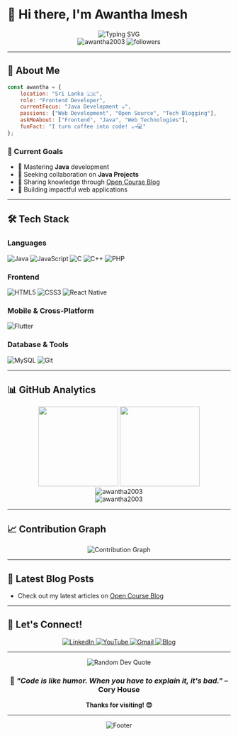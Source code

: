 # 👋 Hi there, I'm Awantha Imesh

<div align="center">
  <img src="https://readme-typing-svg.herokuapp.com?font=Fira+Code&weight=500&size=28&pause=1000&color=36BCF7&center=true&vCenter=true&width=600&lines=Frontend+Developer+%F0%9F%9A%80;Passionate+about+Java+%E2%98%95;Building+Amazing+Web+Experiences+%F0%9F%8C%9F;Always+Learning+New+Technologies+%F0%9F%93%9A" alt="Typing SVG" />
</div>

<div align="center">
  <img src="https://komarev.com/ghpvc/?username=awantha2003&label=Profile%20views&color=0e75b6&style=for-the-badge" alt="awantha2003" />
  <img src="https://img.shields.io/github/followers/awantha2003?label=Followers&style=for-the-badge&color=blue" alt="followers" />
</div>

---

## 🚀 About Me

```javascript
const awantha = {
    location: "Sri Lanka 🇱🇰",
    role: "Frontend Developer",
    currentFocus: "Java Development ☕",
    passions: ["Web Development", "Open Source", "Tech Blogging"],
    askMeAbout: ["Frontend", "Java", "Web Technologies"],
    funFact: "I turn coffee into code! ☕→💻"
};
```

### 🎯 Current Goals
- 🌱 Mastering **Java** development
- 👯 Seeking collaboration on **Java Projects**
- 📝 Sharing knowledge through [Open Course Blog](https://opencourseblog.blogspot.com/)
- 🎯 Building impactful web applications

---

## 🛠️ Tech Stack

### Languages
<div align="left">
  <img src="https://img.shields.io/badge/Java-ED8B00?style=for-the-badge&logo=java&logoColor=white" alt="Java"/>
  <img src="https://img.shields.io/badge/JavaScript-F7DF1E?style=for-the-badge&logo=javascript&logoColor=black" alt="JavaScript"/>
  <img src="https://img.shields.io/badge/C-00599C?style=for-the-badge&logo=c&logoColor=white" alt="C"/>
  <img src="https://img.shields.io/badge/C++-00599C?style=for-the-badge&logo=c%2B%2B&logoColor=white" alt="C++"/>
  <img src="https://img.shields.io/badge/PHP-777BB4?style=for-the-badge&logo=php&logoColor=white" alt="PHP"/>
</div>

### Frontend
<div align="left">
  <img src="https://img.shields.io/badge/HTML5-E34F26?style=for-the-badge&logo=html5&logoColor=white" alt="HTML5"/>
  <img src="https://img.shields.io/badge/CSS3-1572B6?style=for-the-badge&logo=css3&logoColor=white" alt="CSS3"/>
  <img src="https://img.shields.io/badge/React_Native-20232A?style=for-the-badge&logo=react&logoColor=61DAFB" alt="React Native"/>
</div>

### Mobile & Cross-Platform
<div align="left">
  <img src="https://img.shields.io/badge/Flutter-02569B?style=for-the-badge&logo=flutter&logoColor=white" alt="Flutter"/>
</div>

### Database & Tools
<div align="left">
  <img src="https://img.shields.io/badge/MySQL-00000F?style=for-the-badge&logo=mysql&logoColor=white" alt="MySQL"/>
  <img src="https://img.shields.io/badge/Git-F05032?style=for-the-badge&logo=git&logoColor=white" alt="Git"/>
</div>

---

## 📊 GitHub Analytics

<div align="center">
  <img height="180em" src="https://github-readme-stats.vercel.app/api?username=awantha2003&show_icons=true&theme=tokyonight&include_all_commits=true&count_private=true&hide_border=true"/>
  <img height="180em" src="https://github-readme-stats.vercel.app/api/top-langs/?username=awantha2003&layout=compact&langs_count=8&theme=tokyonight&hide_border=true"/>
</div>

<div align="center">
  <img src="https://github-readme-streak-stats.herokuapp.com/?user=awantha2003&theme=tokyonight&hide_border=true" alt="awantha2003" />
</div>

<div align="center">
  <img src="https://github-profile-trophy.vercel.app/?username=awantha2003&theme=tokyonight&no-frame=true&row=1&column=7" alt="awantha2003" />
</div>

---

## 📈 Contribution Graph
<div align="center">
  <img src="https://github-readme-activity-graph.vercel.app/graph?username=awantha2003&theme=tokyo-night&hide_border=true&area=true" alt="Contribution Graph" />
</div>

---

## 📝 Latest Blog Posts
<!-- BLOG-POST-LIST:START -->
- Check out my latest articles on [Open Course Blog](https://opencourseblog.blogspot.com/)
<!-- BLOG-POST-LIST:END -->

---

## 🤝 Let's Connect!

<div align="center">
  <a href="https://linkedin.com/in/awantha-imesh-473077220/" target="_blank">
    <img src="https://img.shields.io/badge/LinkedIn-0077B5?style=for-the-badge&logo=linkedin&logoColor=white" alt="LinkedIn"/>
  </a>
  <a href="https://www.youtube.com/channel/UCQ39P9TV7mr745YW3vLNmXg" target="_blank">
    <img src="https://img.shields.io/badge/YouTube-FF0000?style=for-the-badge&logo=youtube&logoColor=white" alt="YouTube"/>
  </a>
  <a href="mailto:awanthaimesh123@gmail.com">
    <img src="https://img.shields.io/badge/Gmail-D14836?style=for-the-badge&logo=gmail&logoColor=white" alt="Gmail"/>
  </a>
  <a href="https://opencourseblog.blogspot.com/" target="_blank">
    <img src="https://img.shields.io/badge/Blog-FF5722?style=for-the-badge&logo=blogger&logoColor=white" alt="Blog"/>
  </a>
</div>

---

<div align="center">
  <img src="https://quotes-github-readme.vercel.app/api?type=horizontal&theme=tokyonight" alt="Random Dev Quote"/>
</div>

<div align="center">
  
### 💭 *"Code is like humor. When you have to explain it, it's bad."* – Cory House

**Thanks for visiting! 😊**

</div>

---

<div align="center">
  <img src="https://capsule-render.vercel.app/api?type=waving&color=gradient&height=100&section=footer" alt="Footer"/>
</div>
